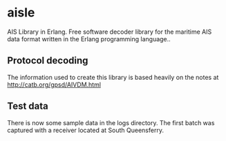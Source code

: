 # aisle
AIS Library in Erlang. Free software decoder library for the maritime AIS data format written in the Erlang programming language..

## Protocol decoding
The information used to create this library is based heavily on the notes at http://catb.org/gpsd/AIVDM.html

## Test data
There is now some sample data in the logs directory. The first batch was captured with a receiver located at South Queensferry. 
